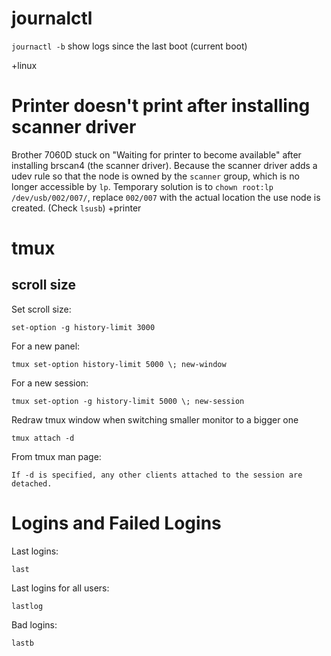journalctl
==========

`journactl -b` show logs since the last boot (current boot)

+linux

Printer doesn't print after installing scanner driver
=====================================================
Brother 7060D stuck on "Waiting for printer to become available" after installing brscan4 (the scanner driver).  Because the scanner driver adds a udev rule so that the node is owned by the `scanner` group, which is no longer accessible by `lp`.  Temporary solution is to `chown root:lp /dev/usb/002/007/`, replace `002/007` with the actual location the use node is created. (Check `lsusb`)
+printer

tmux
====

## scroll size

Set scroll size:

    set-option -g history-limit 3000

For a new panel:

    tmux set-option history-limit 5000 \; new-window

For a new session:

    tmux set-option -g history-limit 5000 \; new-session

Redraw tmux window when switching smaller monitor to a bigger one

    tmux attach -d

From tmux man page:
```
If -d is specified, any other clients attached to the session are detached.
```

Logins and Failed Logins
========================

Last logins:
```
last
```

Last logins for all users:

```
lastlog
```

Bad logins:

```
lastb
```
